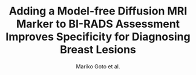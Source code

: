 ---
cat: ciel
subcat: neurophysics
bestof: false
author: Mariko Goto et al.
title: Adding a Model-free Diffusion MRI Marker to BI-RADS Assessment Improves Specificity for Diagnosing Breast Lesions
journal: Radiology
year: 2019
type: article
url: http -//pubs.rsna.org/doi/10.1148/radiol.2019181780
doi: 10.1148/radiol.2019181780
---